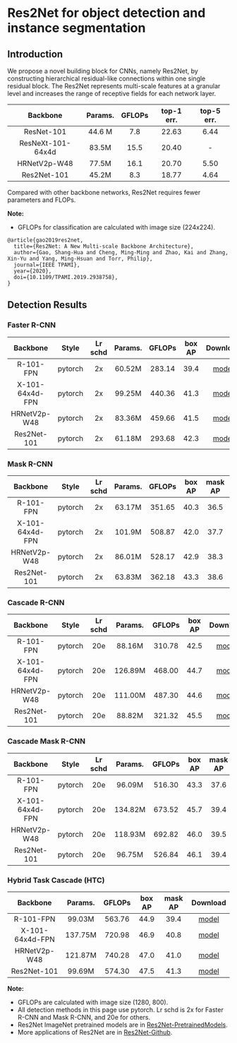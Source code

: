# Res2Net for object detection and instance segmentation

## Introduction

We propose a novel building block for CNNs, namely Res2Net, by constructing hierarchical residual-like connections within one single residual block. The Res2Net represents multi-scale features at a granular level and increases the range of receptive fields for each network layer.

|    Backbone     |Params. | GFLOPs  | top-1 err. | top-5 err. |
| :-------------: |:----:  | :-----: | :--------: | :--------: |
| ResNet-101      |44.6 M  | 7.8     |  22.63     |  6.44      |
| ResNeXt-101-64x4d |83.5M | 15.5    |  20.40     |  -         |
| HRNetV2p-W48    | 77.5M  | 16.1    |  20.70     |  5.50      |
| Res2Net-101     | 45.2M  | 8.3     |  18.77     |  4.64      |

Compared with other backbone networks, Res2Net requires fewer parameters and FLOPs.

**Note:**
- GFLOPs for classification are calculated with image size (224x224).

```
@article{gao2019res2net,
  title={Res2Net: A New Multi-scale Backbone Architecture},
  author={Gao, Shang-Hua and Cheng, Ming-Ming and Zhao, Kai and Zhang, Xin-Yu and Yang, Ming-Hsuan and Torr, Philip},
  journal={IEEE TPAMI},
  year={2020},
  doi={10.1109/TPAMI.2019.2938758},
}
```

## Detection Results


### Faster R-CNN

|    Backbone     |  Style  | Lr schd | Params. | GFLOPs | box AP |       Download      |
| :-------------: | :-----: | :-----: | :----:  | :----: | :----: | :-----------------: |
| R-101-FPN       | pytorch |   2x    | 60.52M  | 283.14 |  39.4  |  [model](-)         |
| X-101-64x4d-FPN | pytorch |   2x    | 99.25M  | 440.36 |  41.3  |  [model](-)         |
| HRNetV2p-W48    | pytorch |   2x    | 83.36M  | 459.66 |  41.5  |  [model](-)         |
| Res2Net-101     | pytorch |   2x    | 61.18M  | 293.68 |  42.3  |  [model](-)         |

### Mask R-CNN
|    Backbone     |  Style  | Lr schd | Params. | GFLOPs | box AP | mask AP |       Download      |
| :-------------: | :-----: | :-----: | :----:  | :----: | :----: | :----:  | :-----------------: |
| R-101-FPN       | pytorch |   2x    | 63.17M  | 351.65 |  40.3  |  36.5   |  [model](-)         |
| X-101-64x4d-FPN | pytorch |   2x    | 101.9M  | 508.87 |  42.0  |  37.7   |  [model](-)         |
| HRNetV2p-W48    | pytorch |   2x    | 86.01M  | 528.17 |  42.9  |  38.3   |  [model](-)         |
| Res2Net-101     | pytorch |   2x    | 63.83M  | 362.18 |  43.3  |  38.6   |  [model](-)         |


### Cascade R-CNN

|    Backbone     |  Style  | Lr schd | Params. | GFLOPs | box AP |       Download      |
| :-------------: | :-----: | :-----: | :----:  | :----: | :----: | :-----------------: |
| R-101-FPN       | pytorch |   20e   | 88.16M  | 310.78 |  42.5  |  [model](-)         |
| X-101-64x4d-FPN | pytorch |   20e   | 126.89M | 468.00 |  44.7  |  [model](-)         |
| HRNetV2p-W48    | pytorch |   20e   | 111.00M | 487.30 |  44.6  |  [model](-)         |
| Res2Net-101     | pytorch |   20e   | 88.82M  | 321.32 |  45.5  |  [model](-)         |


### Cascade Mask R-CNN

|    Backbone     |  Style  | Lr schd | Params.  | GFLOPs | box AP | mask AP |       Download      |
| :-------------: | :-----: | :-----: | :----:   | :----: | :----: | :----:  | :-----------------: |
| R-101-FPN       | pytorch |   20e   | 96.09M   | 516.30 |  43.3  |  37.6   |  [model](-)         |
| X-101-64x4d-FPN | pytorch |   20e   | 134.82M  | 673.52 |  45.7  |  39.4   |  [model](-)         |
| HRNetV2p-W48    | pytorch |   20e   | 118.93M  | 692.82 |  46.0  |  39.5   |  [model](-)         |
| Res2Net-101     | pytorch |   20e   | 96.75M   | 526.84 |  46.1  |  39.4   |  [model](-)         |

### Hybrid Task Cascade (HTC)

|    Backbone     | Params.  | GFLOPs | box AP | mask AP |    Download  |
| :-------------: | :-----:  | :----: | :----: | :----:  | :----------: |
| R-101-FPN       | 99.03M   | 563.76 |  44.9  |  39.4   |  [model](-)  |
| X-101-64x4d-FPN | 137.75M  | 720.98 |  46.9  |  40.8   |  [model](-)  |
| HRNetV2p-W48    | 121.87M  | 740.28 |  47.0  |  41.0   |  [model](-)  |
| Res2Net-101     | 99.69M   | 574.30 |  47.5  |  41.3   |  [model](-)  |

**Note:**

- GFLOPs are calculated with image size (1280, 800).
- All detection methods in this page use pytorch. Lr schd is 2x for Faster R-CNN and Mask R-CNN, and 20e for others. 
- Res2Net ImageNet pretrained models are in [Res2Net-PretrainedModels](https://github.com/Res2Net/Res2Net-PretrainedModels).
- More applications of Res2Net are in [Res2Net-Github](https://github.com/Res2Net/).
